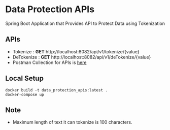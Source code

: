 # Data Protection APIs
 Spring Boot Application that Provides API to Protect Data using Tokenization

## APIs
* Tokenize : **GET** http://localhost:8082/api/v1/tokenize/{value}
* DeTokenize : **GET** http://localhost:8082/api/v1/deTokenize/{value}
* Postman Collection for APIs is [here](https://github.com/pulkits1998/Data-Protection-APIs/blob/master/Data%20Protection%20APIs.postman_collection.json)

## Local Setup
```
docker build -t data_protection_apis:latest .
docker-compose up
```

## Note
* Maximum length of text it can tokenize is 100 characters.
